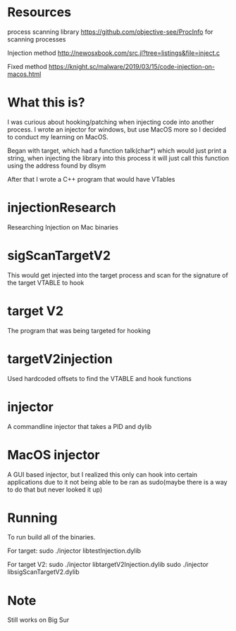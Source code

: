 # Resources
process scanning library
https://github.com/objective-see/ProcInfo for scanning processes

Injection method
http://newosxbook.com/src.jl?tree=listings&file=inject.c

Fixed method
https://knight.sc/malware/2019/03/15/code-injection-on-macos.html

# What this is?
I was curious about hooking/patching when injecting code into another process.
I wrote an injector for windows, but use MacOS more so I decided to conduct my learning on MacOS.

Began with target, which had a function talk(char*) which would just print a string, when injecting
the library into this process it will just call this function using the address found by dlsym

After that I wrote a C++ program that would have VTables

# injectionResearch
Researching Injection on Mac binaries

# sigScanTargetV2
This would get injected into the target process and scan for the signature of the target VTABLE to hook

# target V2
The program that was being targeted for hooking

# targetV2injection
Used hardcoded offsets to find the VTABLE and hook functions

# injector
A commandline injector that takes a PID and dylib

# MacOS injector
A GUI based injector, but I realized this only can hook into certain applications due to it not being able to be ran as sudo(maybe there is a way to do that but never looked it up)

# Running
To run build all of the binaries.

For target:
sudo ./injector libtestInjection.dylib

For target V2:
sudo ./injector libtargetV2Injection.dylib
sudo ./injector libsigScanTargetV2.dylib

# Note
Still works on Big Sur

